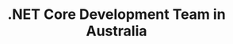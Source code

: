 ---
title: .NET Core Development Team in Australia
permalink: /landings/locations/australia/developer/-net-core
technology: .NET Core
location: Australia
---